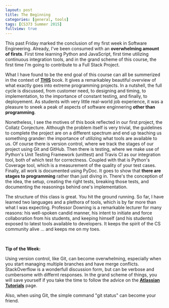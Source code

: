 ```yaml
---
layout: post
title: The Beginning
categories: [general, tools]
tags: [CS373 Summer 2015]
fullview: true
---
```


This past Friday marked the conclusion of my first week in Software Engineering. Already, I've been consumed with an **overwhelming amount of firsts**. First time learning Python and JavaScript, first time utilizing continuous integration tools, and in the grand scheme of this course, the first time I'm going to contribute to a Full Stack Project.

What I have found to be the end goal of this course can all be summerized in the context of **<a href = "http://www.amazon.com/Extreme-Programming-Installed-Ron-Jeffries/dp/0201708426">THIS</a>** book. It gives a remarkabley beautiful overview of what exactly goes into extreme programming projects. In a nutshell, the full cycle is discussed, from customer need, to designing and timing, to implementation, to the importance of constant testing, and finally, to deployement. As students with very little real-world job experience, it was a pleasure to sneek a peak of aspects of software enginnering **other than programming**. 

Nonetheless, I see the motives of this book reflected in our first project, the Collatz Conjecture. Although the problem itself is very trivial, the guidelines to complete the project are on a different spectrum and end up teaching us something grander: the importance of utilizing what tools are available to us. Of course there is version control, where we track the stages of our project using Git and GitHub. Then there is testing, where we make use of Python's Unit Testing Framework (unittest) and Travis CI as our integration tool, both of which test for correctness. Coupled with that is Python's Coverage tool, which is a measurement of the quality of your test cases. Finally, all work is documented using PyDoc. It goes to show that **there are stages to programming** rather than just diving in. There's the conception of the idea, the setup, creating the right tests, breaking those tests, and documenting the reasonings behind one's implementation.  

The structure of this class is great. You hit the ground running. So far, I have learned two languages and a plethora of tools, which is by far more than what I was expecting. Professor Downing is a remarkable lecturer for many reasons: his well-spoken candid manner, his intent to initiate and force collaboration from his students, and keeping himself (and his students) exposed to latest tools available to developers. It keeps the spirit of the CS community alive ... and keeps me on my toes.

<br>

**Tip of the Week:**

Using version control, like Git, can become overwhelming, especially when you start managing multiple branches and have merge conflicts. StackOverflow is a wonderfull discussion form, but can be verbose and cumbersome with differnt responses. In the grand scheme of things, you will save yourself if you take the time to follow the advice on the **<a href = "https://www.atlassian.com/git/tutorials/advanced-overview">Atlassian Tutorials</a>** page. 

Also, when using Git, the simple command "git status" can become your friend.

